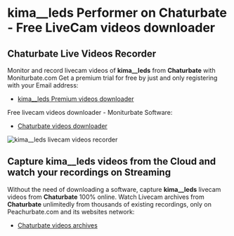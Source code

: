 # kima__leds Performer on Chaturbate - Free LiveCam videos downloader

## Chaturbate Live Videos Recorder

Monitor and record livecam videos of **kima__leds** from **Chaturbate** with Moniturbate.com
Get a premium trial for free by just and only registering with your Email address:
* [kima__leds Premium videos downloader](https://moniturbate.com/request-demo-licence-key.html)

Free livecam videos downloader - Moniturbate Software:
* [Chaturbate videos downloader](https://moniturbate.com/moniturbate-download-software.html)

![kima__leds livecam videos recorder](https://peachurnet.com/templates/moniturbate-software.png)


## Capture kima__leds videos from the Cloud and watch your recordings on Streaming

Without the need of downloading a software, capture **kima__leds** livecam videos from **Chaturbate** 100% online.
Watch Livecam archives from **Chaturbate** unlimitedly from thousands of existing recordings, only on Peachurbate.com and its websites network:
* [Chaturbate videos archives](https://peachurnet.com/)
